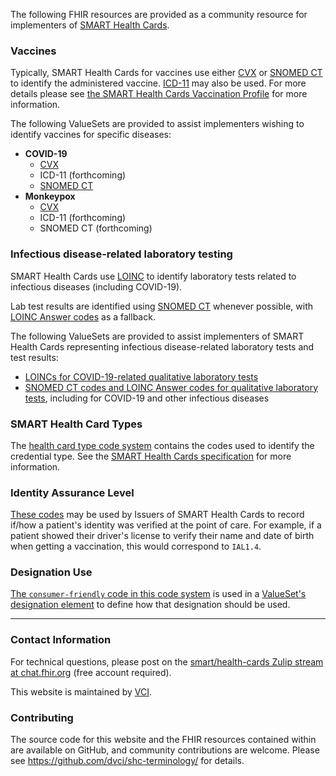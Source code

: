 The following FHIR resources are provided as a community resource for implementers of [SMART Health Cards](https://smarthealth.cards/).

### Vaccines

Typically, SMART Health Cards for vaccines use either [CVX](https://www2.cdc.gov/vaccines/iis/iisstandards/vaccines.asp?rpt=cvx) or [SNOMED CT](https://www.snomed.org/) to identify the administered vaccine. [ICD-11](https://icdcdn.who.int/icd11referenceguide/en/html/index.html) may also be used. For more details please see [the SMART Health Cards Vaccination Profile](https://vci.org/ig/vaccination-and-testing/StructureDefinition-shc-vaccination-dm.html) for more information.

The following ValueSets are provided to assist implementers wishing to identify vaccines for specific diseases:

* **COVID-19**
  * [CVX](ValueSet-covid-cvx.html)
  * ICD-11 (forthcoming)
  * [SNOMED CT](ValueSet-covid-19-vaccine-snomed-value-set.html)
* **Monkeypox**
  * [CVX](ValueSet-monkeypox-cvx.html)
  * ICD-11 (forthcoming)
  * SNOMED CT (forthcoming)

### Infectious disease-related laboratory testing

SMART Health Cards use [LOINC](https://loinc.org/) to identify laboratory tests related to infectious diseases (including COVID-19).

Lab test results are identified using [SNOMED CT](https://www.snomed.org/) whenever possible, with [LOINC Answer codes](https://loinc.org/answer-file/) as a fallback.

The following ValueSets are provided to assist implementers of SMART Health Cards representing infectious disease-related laboratory tests and test results:

* [LOINCs for COVID-19-related qualitative laboratory tests](ValueSet-qualitative-covid-lab-test-value-set.html)
* [SNOMED CT codes and LOINC Answer codes for qualitative laboratory tests](ValueSet-qualitative-lab-test-result-value-set.html), including for COVID-19 and other infectious diseases

### SMART Health Card Types

The [health card type code system](CodeSystem-health-card.html) contains the codes used to identify the credential type. See the [SMART Health Cards specification](https://spec.smarthealth.cards/#health-cards-are-encoded-as-compact-serialization-json-web-signatures-jws) for more information.

### Identity Assurance Level

[These codes](CodeSystem-identity-assurance-level.html) may be used by Issuers of SMART Health Cards to record if/how a patient's identity was verified at the point of care. For example, if a patient showed their driver's license to verify their name and date of birth when getting a vaccination, this would correspond to `IAL1.4`.

### Designation Use

[The `consumer-friendly` code in this code system](CodeSystem-designation-use.html) is used in a [ValueSet's designation element](https://www.hl7.org/fhir/valueset-definitions.html#ValueSet.compose.include.concept.designation) to define how that designation should be used. 

----

### Contact Information

For technical questions, please post on the [smart/health-cards Zulip stream at chat.fhir.org](https://chat.fhir.org/#narrow/stream/284830-smart.2Fhealth-cards) (free account required).

This website is maintained by [VCI](https://vci.org).

### Contributing

The source code for this website and the FHIR resources contained within are available on GitHub, and community contributions are welcome. Please see <https://github.com/dvci/shc-terminology/> for details.